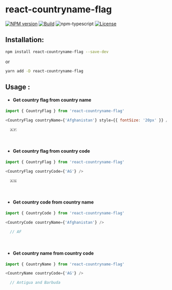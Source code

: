 # react-countryname-flag

[![NPM version][npm-image]][npm-url]
[![Build][github-build]][github-build-url]
![npm-typescript]
[![License][github-license]][github-license-url]

## Installation:

```bash
npm install react-countryname-flag --save-dev
```

or

```bash
yarn add -D react-countryname-flag
```

## Usage :

- #### Get country flag from country name

```js
import { CountryFlag } from 'react-countryname-flag'

<CountryFlag countryName={'Afghanistan'} style={{ fontSize: '20px' }} />

  🇦🇫

```
<br/>

- #### Get country flag from country code

```js
import { CountryFlag } from 'react-countryname-flag'

<CountryFlag countryCode={'AG'} />

  🇦🇬
```
<br/>

- #### Get country code from country name

```js
import { CountryCode } from 'react-countryname-flag'

<CountryCode countryName={'Afghanistan'} />

  // AF
```
<br/>

- #### Get country name from country code

```js
import { CountryName } from 'react-countryname-flag'

<CountryName countryCode={'AG'} />

  // Antigua and Barbuda
```

[npm-url]: https://www.npmjs.com/package/my-react-typescript-package
[npm-image]: https://img.shields.io/npm/v/my-react-typescript-package
[github-license]: https://img.shields.io/github/license/gapon2401/my-react-typescript-package
[github-license-url]: https://github.com/gapon2401/my-react-typescript-package/blob/master/LICENSE
[github-build]: https://github.com/gapon2401/my-react-typescript-package/actions/workflows/publish.yml/badge.svg
[github-build-url]: https://github.com/gapon2401/my-react-typescript-package/actions/workflows/publish.yml
[npm-typescript]: https://img.shields.io/npm/types/my-react-typescript-package
